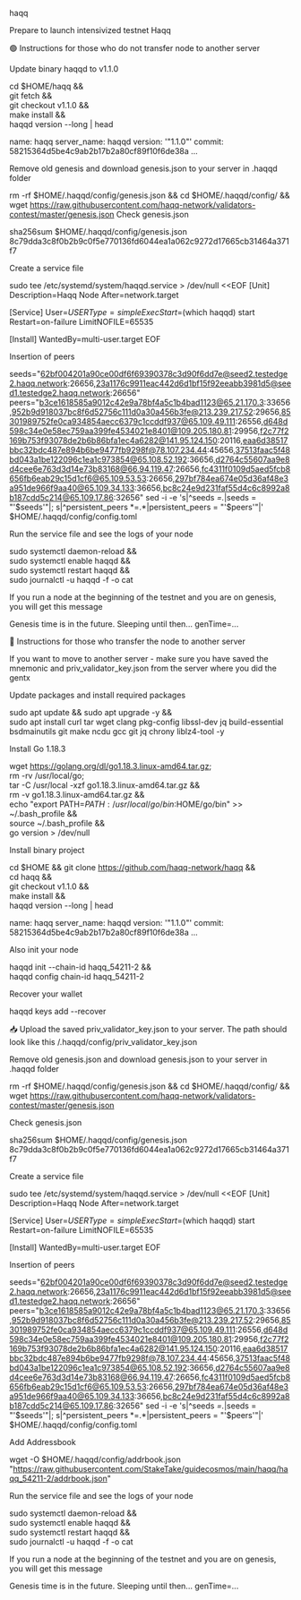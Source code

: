 haqq

Prepare to launch intensivized testnet Haqq

🟢 Instructions for those who do not transfer node to another server

Update binary haqqd to v1.1.0

cd $HOME/haqq && \
git fetch && \
git checkout v1.1.0 && \
make install && \
haqqd version --long | head

name: haqq
server_name: haqqd
version: '"1.1.0"'
commit: 58215364d5be4c9ab2b17b2a80cf89f10f6de38a
...

Remove old genesis and download genesis.json to your server in .haqqd folder

rm -rf $HOME/.haqqd/config/genesis.json && cd $HOME/.haqqd/config/ && wget https://raw.githubusercontent.com/haqq-network/validators-contest/master/genesis.json
Check genesis.json

sha256sum $HOME/.haqqd/config/genesis.json
8c79dda3c8f0b2b9c0f5e770136fd6044ea1a062c9272d17665cb31464a371f7

Create a service file

sudo tee /etc/systemd/system/haqqd.service > /dev/null <<EOF
[Unit]
Description=Haqq Node
After=network.target

[Service]
User=$USER
Type=simple
ExecStart=$(which haqqd) start
Restart=on-failure
LimitNOFILE=65535

[Install]
WantedBy=multi-user.target
EOF

Insertion of peers

seeds="62bf004201a90ce00df6f69390378c3d90f6dd7e@seed2.testedge2.haqq.network:26656,23a1176c9911eac442d6d1bf15f92eeabb3981d5@seed1.testedge2.haqq.network:26656"
peers="b3ce1618585a9012c42e9a78bf4a5c1b4bad1123@65.21.170.3:33656,952b9d918037bc8f6d52756c111d0a30a456b3fe@213.239.217.52:29656,85301989752fe0ca934854aecc6379c1ccddf937@65.109.49.111:26556,d648d598c34e0e58ec759aa399fe4534021e8401@109.205.180.81:29956,f2c77f2169b753f93078de2b6b86bfa1ec4a6282@141.95.124.150:20116,eaa6d38517bbc32bdc487e894b6be9477fb9298f@78.107.234.44:45656,37513faac5f48bd043a1be122096c1ea1c973854@65.108.52.192:36656,d2764c55607aa9e8d4cee6e763d3d14e73b83168@66.94.119.47:26656,fc4311f0109d5aed5fcb8656fb6eab29c15d1cf6@65.109.53.53:26656,297bf784ea674e05d36af48e3a951de966f9aa40@65.109.34.133:36656,bc8c24e9d231faf55d4c6c8992a8b187cdd5c214@65.109.17.86:32656"
sed -i -e 's|^seeds *=.*|seeds = "'$seeds'"|; s|^persistent_peers *=.*|persistent_peers = "'$peers'"|' $HOME/.haqqd/config/config.toml

Run the service file and see the logs of your node

sudo systemctl daemon-reload && \
sudo systemctl enable haqqd && \
sudo systemctl restart haqqd && \
sudo journalctl -u haqqd -f -o cat

If you run a node at the beginning of the testnet and you are on genesis, you will get this message

Genesis time is in the future. Sleeping until then... genTime=...

🔴 Instructions for those who transfer the node to another server

If you want to move to another server - make sure you have saved the mnemonic and priv_validator_key.json from the server where you did the gentx

Update packages and install required packages

sudo apt update && sudo apt upgrade -y && \
sudo apt install curl tar wget clang pkg-config libssl-dev jq build-essential bsdmainutils git make ncdu gcc git jq chrony liblz4-tool -y

Install Go 1.18.3

wget https://golang.org/dl/go1.18.3.linux-amd64.tar.gz; \
rm -rv /usr/local/go; \
tar -C /usr/local -xzf go1.18.3.linux-amd64.tar.gz && \
rm -v go1.18.3.linux-amd64.tar.gz && \
echo "export PATH=$PATH:/usr/local/go/bin:$HOME/go/bin" >> ~/.bash_profile && \
source ~/.bash_profile && \
go version > /dev/null

Install binary project

cd $HOME && git clone https://github.com/haqq-network/haqq && \
cd haqq && \
git checkout v1.1.0 && \
make install && \
haqqd version --long | head

name: haqq
server_name: haqqd
version: '"1.1.0"'
commit: 58215364d5be4c9ab2b17b2a80cf89f10f6de38a
...

Also init your node

haqqd init <YOURMONIKER> --chain-id haqq_54211-2 && \
haqqd config chain-id haqq_54211-2

Recover your wallet

haqqd keys add <YOURWALLET> --recover

📥 Upload the saved priv_validator_key.json to your server. The path should look like this /.haqqd/config/priv_validator_key.json

Remove old genesis.json and download genesis.json to your server in .haqqd folder

rm -rf $HOME/.haqqd/config/genesis.json && cd $HOME/.haqqd/config/ && wget https://raw.githubusercontent.com/haqq-network/validators-contest/master/genesis.json

Check genesis.json

sha256sum $HOME/.haqqd/config/genesis.json
8c79dda3c8f0b2b9c0f5e770136fd6044ea1a062c9272d17665cb31464a371f7

Create a service file

sudo tee /etc/systemd/system/haqqd.service > /dev/null <<EOF
[Unit]
Description=Haqq Node
After=network.target

[Service]
User=$USER
Type=simple
ExecStart=$(which haqqd) start
Restart=on-failure
LimitNOFILE=65535

[Install]
WantedBy=multi-user.target
EOF

Insertion of peers

seeds="62bf004201a90ce00df6f69390378c3d90f6dd7e@seed2.testedge2.haqq.network:26656,23a1176c9911eac442d6d1bf15f92eeabb3981d5@seed1.testedge2.haqq.network:26656"
peers="b3ce1618585a9012c42e9a78bf4a5c1b4bad1123@65.21.170.3:33656,952b9d918037bc8f6d52756c111d0a30a456b3fe@213.239.217.52:29656,85301989752fe0ca934854aecc6379c1ccddf937@65.109.49.111:26556,d648d598c34e0e58ec759aa399fe4534021e8401@109.205.180.81:29956,f2c77f2169b753f93078de2b6b86bfa1ec4a6282@141.95.124.150:20116,eaa6d38517bbc32bdc487e894b6be9477fb9298f@78.107.234.44:45656,37513faac5f48bd043a1be122096c1ea1c973854@65.108.52.192:36656,d2764c55607aa9e8d4cee6e763d3d14e73b83168@66.94.119.47:26656,fc4311f0109d5aed5fcb8656fb6eab29c15d1cf6@65.109.53.53:26656,297bf784ea674e05d36af48e3a951de966f9aa40@65.109.34.133:36656,bc8c24e9d231faf55d4c6c8992a8b187cdd5c214@65.109.17.86:32656"
sed -i -e 's|^seeds *=.*|seeds = "'$seeds'"|; s|^persistent_peers *=.*|persistent_peers = "'$peers'"|' $HOME/.haqqd/config/config.toml

Add Addressbook

wget -O $HOME/.haqqd/config/addrbook.json "https://raw.githubusercontent.com/StakeTake/guidecosmos/main/haqq/haqq_54211-2/addrbook.json"

Run the service file and see the logs of your node

sudo systemctl daemon-reload && \
sudo systemctl enable haqqd && \
sudo systemctl restart haqqd && \
sudo journalctl -u haqqd -f -o cat

If you run a node at the beginning of the testnet and you are on genesis, you will get this message

Genesis time is in the future. Sleeping until then... genTime=...
